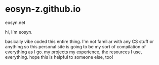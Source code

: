 # eosyn-z.github.io
eosyn.net


hi, I'm eosyn.

basically vibe coded this entire thing.
I'm not familiar with any CS stuff or anything
so this personal site is going to be my sort of
compilation of everything as I go. my projects
my experience, the resources I use, everything.
hope this is helpful to someone else, too!

